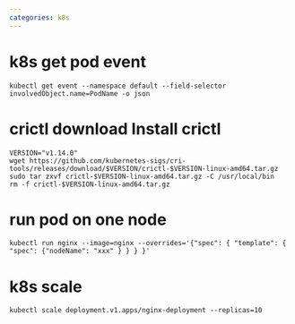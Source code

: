 ```yaml
---
categories: k8s
---
```


# k8s get pod event
```
kubectl get event --namespace default --field-selector involvedObject.name=PodName -o json
```

# crictl download Install crictl
```
VERSION="v1.14.0"
wget https://github.com/kubernetes-sigs/cri-tools/releases/download/$VERSION/crictl-$VERSION-linux-amd64.tar.gz
sudo tar zxvf crictl-$VERSION-linux-amd64.tar.gz -C /usr/local/bin
rm -f crictl-$VERSION-linux-amd64.tar.gz
```

# run pod on one node
```
kubectl run nginx --image=nginx --overrides='{"spec": { "template": { "spec": {"nodeName": "xxx" } } } }'
```

# k8s scale
```
kubectl scale deployment.v1.apps/nginx-deployment --replicas=10
```

